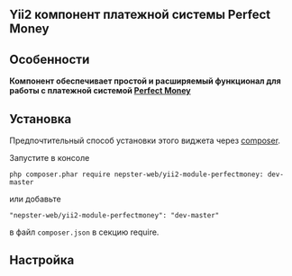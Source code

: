 Yii2 компонент платежной системы Perfect Money
----------------------------------------------

## Особенности

**Компонент обеспечивает простой и расширяемый функционал для работы с платежной системой [Perfect Money](http://perfectmoney.is)**


## Установка

Предпочтительный способ установки этого виджета через [composer](http://getcomposer.org/download/).

Запустите в консоле

```
php composer.phar require nepster-web/yii2-module-perfectmoney: dev-master
```

или добавьте

```
"nepster-web/yii2-module-perfectmoney": "dev-master"
```

в файл `composer.json` в секцию require.


## Настройка
